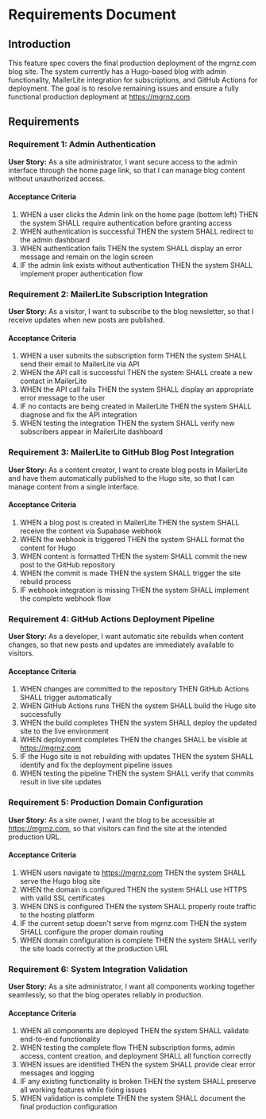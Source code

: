 # Requirements Document

## Introduction

This feature spec covers the final production deployment of the mgrnz.com blog site. The system currently has a Hugo-based blog with admin functionality, MailerLite integration for subscriptions, and GitHub Actions for deployment. The goal is to resolve remaining issues and ensure a fully functional production deployment at https://mgrnz.com.

## Requirements

### Requirement 1: Admin Authentication

**User Story:** As a site administrator, I want secure access to the admin interface through the home page link, so that I can manage blog content without unauthorized access.

#### Acceptance Criteria

1. WHEN a user clicks the Admin link on the home page (bottom left) THEN the system SHALL require authentication before granting access
2. WHEN authentication is successful THEN the system SHALL redirect to the admin dashboard
3. WHEN authentication fails THEN the system SHALL display an error message and remain on the login screen
4. IF the admin link exists without authentication THEN the system SHALL implement proper authentication flow

### Requirement 2: MailerLite Subscription Integration

**User Story:** As a visitor, I want to subscribe to the blog newsletter, so that I receive updates when new posts are published.

#### Acceptance Criteria

1. WHEN a user submits the subscription form THEN the system SHALL send their email to MailerLite via API
2. WHEN the API call is successful THEN the system SHALL create a new contact in MailerLite
3. WHEN the API call fails THEN the system SHALL display an appropriate error message to the user
4. IF no contacts are being created in MailerLite THEN the system SHALL diagnose and fix the API integration
5. WHEN testing the integration THEN the system SHALL verify new subscribers appear in MailerLite dashboard

### Requirement 3: MailerLite to GitHub Blog Post Integration

**User Story:** As a content creator, I want to create blog posts in MailerLite and have them automatically published to the Hugo site, so that I can manage content from a single interface.

#### Acceptance Criteria

1. WHEN a blog post is created in MailerLite THEN the system SHALL receive the content via Supabase webhook
2. WHEN the webhook is triggered THEN the system SHALL format the content for Hugo
3. WHEN content is formatted THEN the system SHALL commit the new post to the GitHub repository
4. WHEN the commit is made THEN the system SHALL trigger the site rebuild process
5. IF webhook integration is missing THEN the system SHALL implement the complete webhook flow

### Requirement 4: GitHub Actions Deployment Pipeline

**User Story:** As a developer, I want automatic site rebuilds when content changes, so that new posts and updates are immediately available to visitors.

#### Acceptance Criteria

1. WHEN changes are committed to the repository THEN GitHub Actions SHALL trigger automatically
2. WHEN GitHub Actions runs THEN the system SHALL build the Hugo site successfully
3. WHEN the build completes THEN the system SHALL deploy the updated site to the live environment
4. WHEN deployment completes THEN the changes SHALL be visible at https://mgrnz.com
5. IF the Hugo site is not rebuilding with updates THEN the system SHALL identify and fix the deployment pipeline issues
6. WHEN testing the pipeline THEN the system SHALL verify that commits result in live site updates

### Requirement 5: Production Domain Configuration

**User Story:** As a site owner, I want the blog to be accessible at https://mgrnz.com, so that visitors can find the site at the intended production URL.

#### Acceptance Criteria

1. WHEN users navigate to https://mgrnz.com THEN the system SHALL serve the Hugo blog site
2. WHEN the domain is configured THEN the system SHALL use HTTPS with valid SSL certificates
3. WHEN DNS is configured THEN the system SHALL properly route traffic to the hosting platform
4. IF the current setup doesn't serve from mgrnz.com THEN the system SHALL configure the proper domain routing
5. WHEN domain configuration is complete THEN the system SHALL verify the site loads correctly at the production URL

### Requirement 6: System Integration Validation

**User Story:** As a site administrator, I want all components working together seamlessly, so that the blog operates reliably in production.

#### Acceptance Criteria

1. WHEN all components are deployed THEN the system SHALL validate end-to-end functionality
2. WHEN testing the complete flow THEN subscription forms, admin access, content creation, and deployment SHALL all function correctly
3. WHEN issues are identified THEN the system SHALL provide clear error messages and logging
4. IF any existing functionality is broken THEN the system SHALL preserve all working features while fixing issues
5. WHEN validation is complete THEN the system SHALL document the final production configuration